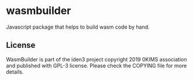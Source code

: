 # wasmbuilder

Javascript package that helps to build wasm code by hand.


## License

WasmBuilder is part of the iden3 project copyright 2019 0KIMS association and published with GPL-3 license. Please check the COPYING file for more details.

